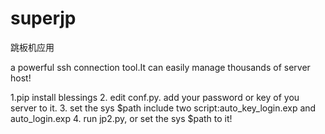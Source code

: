 # superjp
跳板机应用

a powerful ssh connection tool.It can easily manage thousands of server host!

1.pip install blessings
2. edit conf.py. add your password or key of you server to it.
3. set the sys $path include two script:auto_key_login.exp and auto_login.exp
4. run jp2.py, or set the sys $path to it!
